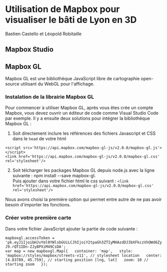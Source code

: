 # Utilisation de Mapbox pour visualiser le bâti de Lyon en 3D
Bastien Castello et Léopold Robitaille

## Mapbox Studio

## Mapbox GL
Mapbox GL est une bibliothèque JavaScript libre de cartographie open-source utilisant du WebGL pour l'affichage.

### Instalation de la librairie Mapbox GL
Pour commencer à utiliser Mapbox GL, après vous êtes crée un compte Mapbox, vous devez ouvrir un éditeur de code comme Visual Studio Code par exemple.
Il y a ensuite deux solutions pour intégrer la bibliothèque Mapbox GL :
  1. Soit directement inclure les références des fichiers Javascript et CSS dans le `head` de votre html
 
`<script src='https://api.mapbox.com/mapbox-gl-js/v2.0.0/mapbox-gl.js'></script>`      
`<link href='https://api.mapbox.com/mapbox-gl-js/v2.0.0/mapbox-gl.css' rel='stylesheet'/>`
  
  2. Soit télcharger les packages Mapbox GL depuis node.js avec la ligne suivante : npm install --save mapbox-gl.    
    Puis ajouter dans votre fichier html le css suivant : `<link href='https://api.mapbox.com/mapbox-gl-js/v2.0.0/mapbox-gl.css' rel='stylesheet'/>`
    
 Nous avons choisi la première option qui permet entre autre de ne pas avoir besoin d'importer les fonctions.
    
 ### Créer votre première carte 
 Dans votre fichier JavaScript ajouter la partie de code suivante :   
 
`mapboxgl.accessToken = 'pk.eyJ1IjoibHJvYml0YWlsbGUiLCJhIjoiY2tpaGh3ZTIyMHAzdDJ3bXFkczVhOWd6ZyJ9.rQT1IDn-ZJyBPXiM49CsDA';`      
     `var map = new mapboxgl.Map({  
        container: 'map',  
        style: 'mapbox://styles/mapbox/streets-v11', // stylesheet location  
        center: [4.83789, 45.759], // starting position [lng, lat]  
        zoom: 10 // starting zoom  
    });`




